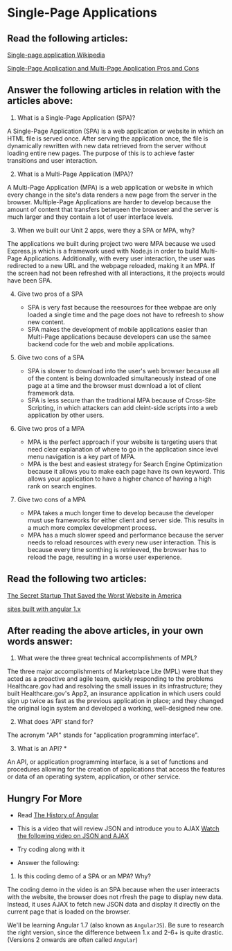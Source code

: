 # Single-Page Applications

## Read the following articles:

[Single-page application Wikipedia](https://en.wikipedia.org/wiki/Single-page_application)


[Single-Page Application and Multi-Page Application Pros and Cons](https://medium.com/@NeotericEU/single-page-application-vs-multiple-page-application-2591588efe58)

## Answer the following articles in relation with the articles above:

1. What is a Single-Page Application (SPA)?

A Single-Page Application (SPA) is a web application or website in which an HTML file is served once. After serving the application once, the file is dynamically rewritten with new data retrieved from the server without loading entire new pages. The purpose of this is to achieve faster transitions and user interaction.

2. What is a Multi-Page Application (MPA)?

A Multi-Page Application (MPA) is a web application or website in which every change in the site's data renders a new page from the server in the browser. Multiple-Page Applications are harder to develop because the amount of content that transfers betwqeen the browseer and the server is much larger and they contain a lot of user interface levels. 

3. When we built our Unit 2 apps, were they a SPA or MPA, why?

The applications we built during project two were MPA because we used Express.js which is a framework used with Node.js in order to build Multi-Page Applications. Additionally, with every user interaction, the user was redirected to a new URL and the webpage reloaded, making it an MPA. If the screen had not been refreshed with all interactions, it the projects would have been SPA.

4. Give two pros of a SPA
    * SPA is very fast because the reesources for thee webpae are only loaded a single time and the page does not have to refreesh to show new content.
    * SPA makes the development of mobile applications easier than  Multi-Page applications because developers can use the samee backend code for the web and mobile applications.

5. Give two cons of a SPA
    * SPA is slower to download into the user's web browser because all of the content is being downloaded simultaneously instead of one page at a time and the browser must download a lot of client framework data. 
    * SPA is less secure than the traditional MPA because of Cross-Site Scripting, in which attackers can add cleint-side scripts into a web application by other users.

6. Give two pros of a MPA
    * MPA is the perfect approach if your website is targeting users that need clear explanation of where to go in the application since level menu navigation is a key part of MPA.
    * MPA is the best and easiest strategy for Search Engine Optimization because it allows you to make each page have its own keyword. This allows your application to have a higher chance of having a high rank on search engines.

7. Give two cons of a MPA
    * MPA takes a much longer time to develop because the developer must use frameworks for either client and server side. This results in  a much more complex development process.
    * MPA has a much slower speed and performance because the server needs to reload resources with every new user interaction. This is because every time somthing is retrieeved, the browser has to reload the page, resulting in a worse user experience. 

## Read the following two articles:

[The Secret Startup That Saved the Worst Website in America](https://www.theatlantic.com/technology/archive/2015/07/the-secret-startup-saved-healthcare-gov-the-worst-website-in-america/397784/)

[sites built with angular 1.x](https://www.madewithangular.com/categories/angularjs)

## After reading the above articles, in your own words answer:

1. What were the three great technical accomplishments of MPL?

The three major accomplishments of Marketplace Lite (MPL) were that they acted as a proactive and agile team, quickly responding to the problems Healthcare.gov had and resolving the small issues in its infrastructure; they built Healthcare.gov's App2, an insurance application in which users could sign up twice as fast as the previous application in place; and they changed the original login system and developed a working, well-designed new one.

2. What does 'API' stand for?

The acronym "API" stands for "application programming interface".

3. What is an API? *

An API, or application programming interface, is a set of functions and procedures allowing for the creation of applications that access the features or data of an operating system, application, or other service.

## Hungry For More

- Read [The History of Angular](https://medium.com/the-startup-lab-blog/the-history-of-angular-3e36f7e828c7)

- This is a video that will review JSON and introduce you to AJAX
[Watch the following video on JSON and AJAX](https://www.youtube.com/watch?v=rJesac0_Ftw)
- Try coding along with it
- Answer the following:
1. Is this coding demo of a SPA or an MPA? Why?

The coding demo in the video is an SPA because when the user inteeracts with the website, the browser does not rfresh the page to display new data. Instead, it uses AJAX to fetch new JSON data and display it directly on the current page that is loaded on the browser.


We'll be learning Angular 1.7 (also known as `AngularJS`). Be sure to research the right version, since the difference between 1.x and 2-6+ is quite drastic. (Versions 2 onwards are often called `Angular`)
